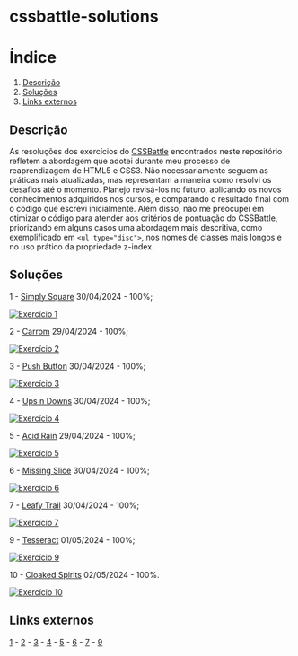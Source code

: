 # cssbattle-solutions

# Índice
1. [Descrição](#Descrição)
2. [Soluções](#Soluções)
3. [Links externos](#Links-externos)

## Descrição

As resoluções dos exercícios do [CSSBattle](https://cssbattle.dev) encontrados neste repositório refletem a abordagem que adotei durante meu processo de reaprendizagem de HTML5 e CSS3. Não necessariamente seguem as práticas mais atualizadas, mas representam a maneira como resolvi os desafios até o momento. Planejo revisá-los no futuro, aplicando os novos conhecimentos adquiridos nos cursos, e comparando o resultado final com o código que escrevi inicialmente. Além disso, não me preocupei em otimizar o código para atender aos critérios de pontuação do CSSBattle, priorizando em alguns casos uma abordagem mais descritiva, como exemplificado em  `<ul type="disc">`, nos nomes de classes mais longos e no uso prático da propriedade z-index.

## Soluções

1 - [Simply Square](solutions/001.md) 30/04/2024 - 100%;

[![Exercício 1](https://cssbattle.dev/targets/1.png "Exercício 1")](/solutions/001.md)

2 - [Carrom](solutions/002.md) 29/04/2024 - 100%;

[![Exercício 2](https://cssbattle.dev/targets/2.png "Exercício 2")](/solutions/002.md)

3 - [Push Button](solutions/003.md) 30/04/2024 - 100%;

[![Exercício 3](https://cssbattle.dev/targets/3.png "Exercício 3")](/solutions/003.md)

4 - [Ups n Downs](solutions/004.md) 30/04/2024 - 100%;

[![Exercício 4](https://cssbattle.dev/targets/4.png "Exercício 4")](/solutions/004.md)

5 - [Acid Rain](solutions/005.md) 29/04/2024 - 100%;

[![Exercício 5](https://cssbattle.dev/targets/5.png "Exercício 5")](/solutions/005.md)

6 - [Missing Slice](solutions/006.md) 30/04/2024 - 100%;

[![Exercício 6](https://cssbattle.dev/targets/6.png "Exercício 6")](/solutions/006.md)

7 - [Leafy Trail](solutions/007.md) 30/04/2024 - 100%;

[![Exercício 7](https://cssbattle.dev/targets/7.png "Exercício 7")](/solutions/007.md)

9 - [Tesseract](solutions/009.md) 01/05/2024 - 100%;

[![Exercício 9](https://cssbattle.dev/targets/9.png "Exercício 9")](/solutions/009.md)

10 - [Cloaked Spirits](solutions/010.md) 02/05/2024 - 100%.

[![Exercício 10](https://cssbattle.dev/targets/10.png "Exercício 10")](/solutions/010.md)

## Links externos

[1](https://cssbattle.dev/play/1) - [2](https://cssbattle.dev/play/2) - [3](https://cssbattle.dev/play/3) - [4](https://cssbattle.dev/play/4) - [5](https://cssbattle.dev/play/5) - [6](https://cssbattle.dev/play/6) - [7](https://cssbattle.dev/play/7) - [9](https://cssbattle.dev/play/9)